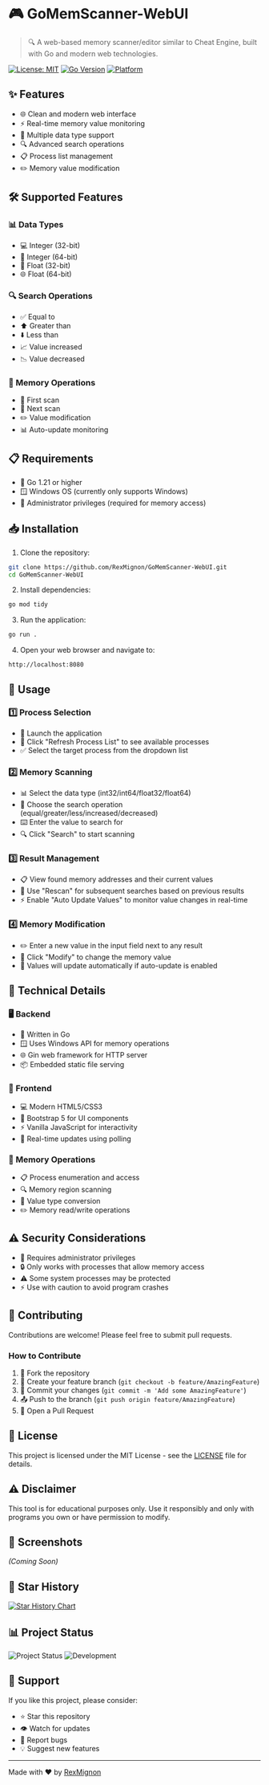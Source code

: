 # 🎮 GoMemScanner-WebUI

> 🔍 A web-based memory scanner/editor similar to Cheat Engine, built with Go and modern web technologies.

[![License: MIT](https://img.shields.io/badge/License-MIT-yellow.svg)](https://opensource.org/licenses/MIT)
[![Go Version](https://img.shields.io/badge/Go-1.21%2B-blue)](https://golang.org/)
[![Platform](https://img.shields.io/badge/Platform-Windows-blue)](https://www.microsoft.com/windows)

## ✨ Features

- 🌐 Clean and modern web interface
- ⚡ Real-time memory value monitoring
- 🔢 Multiple data type support
- 🔍 Advanced search operations
- 📋 Process list management
- ✏️ Memory value modification

## 🛠️ Supported Features

### 📊 Data Types
- 💻 Integer (32-bit)
- 💾 Integer (64-bit)
- 🌊 Float (32-bit)
- 🌐 Float (64-bit)

### 🔍 Search Operations
- ✅ Equal to
- ⬆️ Greater than
- ⬇️ Less than
- 📈 Value increased
- 📉 Value decreased

### 💾 Memory Operations
- 🔎 First scan
- 🔄 Next scan
- ✏️ Value modification
- 📊 Auto-update monitoring

## 📋 Requirements

- 🚀 Go 1.21 or higher
- 🪟 Windows OS (currently only supports Windows)
- 👑 Administrator privileges (required for memory access)

## 📥 Installation

1. Clone the repository:
```bash
git clone https://github.com/RexMignon/GoMemScanner-WebUI.git
cd GoMemScanner-WebUI
```

2. Install dependencies:
```bash
go mod tidy
```

3. Run the application:
```bash
go run .
```

4. Open your web browser and navigate to:
```
http://localhost:8080
```

## 📖 Usage

### 1️⃣ Process Selection
   - 🚀 Launch the application
   - 🔄 Click "Refresh Process List" to see available processes
   - ✅ Select the target process from the dropdown list

### 2️⃣ Memory Scanning
   - 📊 Select the data type (int32/int64/float32/float64)
   - 🎯 Choose the search operation (equal/greater/less/increased/decreased)
   - ⌨️ Enter the value to search for
   - 🔍 Click "Search" to start scanning

### 3️⃣ Result Management
   - 📋 View found memory addresses and their current values
   - 🔄 Use "Rescan" for subsequent searches based on previous results
   - ⚡ Enable "Auto Update Values" to monitor value changes in real-time

### 4️⃣ Memory Modification
   - ✏️ Enter a new value in the input field next to any result
   - 💾 Click "Modify" to change the memory value
   - 🔄 Values will update automatically if auto-update is enabled

## 🔧 Technical Details

### 🖥️ Backend
- 🚀 Written in Go
- 🪟 Uses Windows API for memory operations
- 🌐 Gin web framework for HTTP server
- 📦 Embedded static file serving

### 🎨 Frontend
- 💻 Modern HTML5/CSS3
- 🎯 Bootstrap 5 for UI components
- ⚡ Vanilla JavaScript for interactivity
- 🔄 Real-time updates using polling

### 💾 Memory Operations
- 📋 Process enumeration and access
- 🔍 Memory region scanning
- 🔄 Value type conversion
- ✏️ Memory read/write operations

## ⚠️ Security Considerations

- 👑 Requires administrator privileges
- 🔒 Only works with processes that allow memory access
- ⚠️ Some system processes may be protected
- ⚡ Use with caution to avoid program crashes

## 🤝 Contributing

Contributions are welcome! Please feel free to submit pull requests.

### How to Contribute
1. 🍴 Fork the repository
2. 🌿 Create your feature branch (`git checkout -b feature/AmazingFeature`)
3. 💾 Commit your changes (`git commit -m 'Add some AmazingFeature'`)
4. 📤 Push to the branch (`git push origin feature/AmazingFeature`)
5. 🎯 Open a Pull Request

## 📄 License

This project is licensed under the MIT License - see the [LICENSE](LICENSE) file for details.

## ⚠️ Disclaimer

This tool is for educational purposes only. Use it responsibly and only with programs you own or have permission to modify.

## 📸 Screenshots

*(Coming Soon)*

## 🌟 Star History

[![Star History Chart](https://api.star-history.com/svg?repos=RexMignon/GoMemScanner-WebUI&type=Date)](https://star-history.com/#RexMignon/GoMemScanner-WebUI&Date)

## 📊 Project Status

![Project Status](https://img.shields.io/badge/Status-Active-success)
![Development](https://img.shields.io/badge/Development-Ongoing-green)

## 🤝 Support

If you like this project, please consider:
- ⭐ Star this repository
- 👁️ Watch for updates
- 🐛 Report bugs
- 💡 Suggest new features

---
Made with ❤️ by [RexMignon](https://github.com/RexMignon) 
